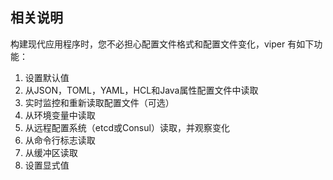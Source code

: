 ## 相关说明



构建现代应用程序时，您不必担心配置文件格式和配置文件变化，viper 有如下功能：
1. 设置默认值 
2. 从JSON，TOML，YAML，HCL和Java属性配置文件中读取 
3. 实时监控和重新读取配置文件（可选） 
4. 从环境变量中读取 
5. 从远程配置系统（etcd或Consul）读取，并观察变化 
6. 从命令行标志读取 
7. 从缓冲区读取 
8. 设置显式值
